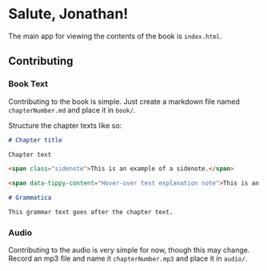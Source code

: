 # Salute, Jonathan!

The main app for viewing the contents of the book is `index.html`.

## Contributing

### Book Text

Contributing to the book is simple. Just create a markdown file named `chapterNumber.md` and place it in `book/`.

Structure the chapter texts like so:

```markdown
# Chapter title

Chapter text

<span class="sidenote">This is an example of a sidenote.</span>

<span data-tippy-content="Hover-over text explanation note">This is an example of hover-over text.</span>

# Grammatica

This grammar text goes after the chapter text.
```

### Audio

Contributing to the audio is very simple for now, though this may change. Record an mp3 file and name it `chapterNumber.mp3` and place it in `audio/`.